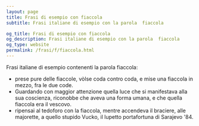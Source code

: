 ```yaml
---
layout: page
title: Frasi di esempio con fiaccola 
subtitle: Frasi italiane di esempio con la parola  fiaccola

og_title: Frasi di esempio con fiaccola 
og_description: Frasi italiane di esempio con la parola  fiaccola
og_type: website
permalink: /frasi/f/fiaccola.html
---
```


Frasi italiane di esempio contenenti la parola fiaccola:


- prese pure delle fiaccole, vòlse coda contro coda, e mise una fiaccola in mezzo, fra le due code.
- Guardando con maggior attenzione quella luce che si manifestava alla sua coscienza, riconobbe che aveva una forma umana, e che quella fiaccola era il vescovo.
- ripensai al tedoforo con la fiaccola, mentre accendeva il braciere, alle majorette, a quello stupido Vucko, il lupetto portafortuna di Sarajevo '84.

